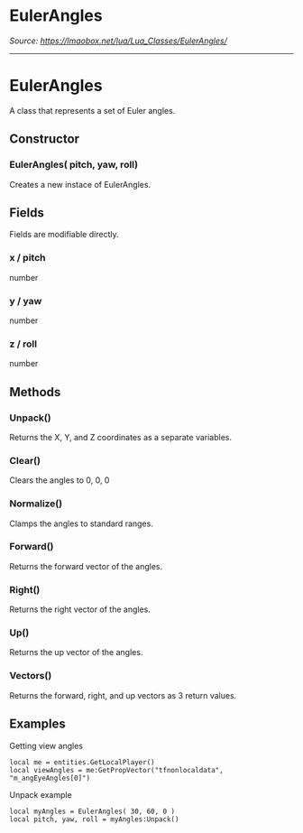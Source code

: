 # EulerAngles

*Source: https://lmaobox.net/lua/Lua_Classes/EulerAngles/*

---



# EulerAngles


A class that represents a set of Euler angles.


## Constructor


### EulerAngles( pitch, yaw, roll)


Creates a new instace of EulerAngles.


## Fields


Fields are modifiable directly.


### x / pitch


number


### y / yaw


number


### z / roll


number


## Methods


### Unpack()


Returns the X, Y, and Z coordinates as a separate variables.


### Clear()


Clears the angles to 0, 0, 0


### Normalize()


Clamps the angles to standard ranges.


### Forward()


Returns the forward vector of the angles.


### Right()


Returns the right vector of the angles.


### Up()


Returns the up vector of the angles.


### Vectors()


Returns the forward, right, and up vectors as 3 return values.


## Examples


Getting view angles
```
local me = entities.GetLocalPlayer()
local viewAngles = me:GetPropVector("tfnonlocaldata", "m_angEyeAngles[0]")

```

Unpack example
```
local myAngles = EulerAngles( 30, 60, 0 )
local pitch, yaw, roll = myAngles:Unpack()

```


